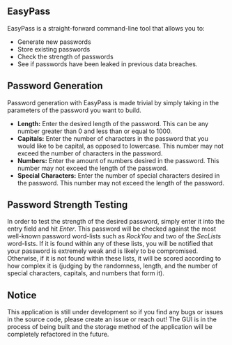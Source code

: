 ## EasyPass
EasyPass is a straight-forward command-line tool that allows you to:
  - Generate new passwords
  - Store existing passwords
  - Check the strength of passwords
  - See if passwords have been leaked in previous data breaches.
## Password Generation
Password generation with EasyPass is made trivial by simply taking in the parameters of the password you want to build.
  - **Length:** Enter the desired length of the password. This can be any number greater than 0 and less than or equal to 1000.
  - **Capitals:** Enter the number of characters in the password that you would like to be capital, as opposed to lowercase. This number may not exceed the number of characters in the password.
  - **Numbers:** Enter the amount of numbers desired in the password. This number may not exceed the length of the password.
  - **Special Characters:** Enter the number of special characters desired in the password. This number may not exceed the length of the password.
## Password Strength Testing
In order to test the strength of the desired password, simply enter it into the entry field and hit *Enter*. This password will be checked against the most well-known password word-lists such as *RockYou* and two of the *SecLists* word-lists. If it is found within any of these lists, you will be notified that your password is extremely weak and is likely to be compromised. Otherwise, if it is not found within these lists, it will be scored according to how complex it is (judging by the randomness, length, and the number of special characters, capitals, and numbers that form it).
## Notice
This application is still under development so if you find any bugs or issues in the source code, please create an issue or reach out!
The GUI is in the process of being built and the storage method of the application will be completely refactored in the future.
